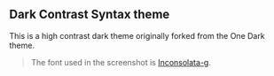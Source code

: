 ## Dark Contrast Syntax theme

This is a high contrast dark theme originally forked from the One Dark theme. 

> The font used in the screenshot is [Inconsolata-g](http://www.fantascienza.net/leonardo/ar/inconsolatag/inconsolata-g_font.zip).
